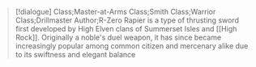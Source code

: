 >[!dialogue] Class;Master-at-Arms Class;Smith Class;Warrior Class;Drillmaster Author;R-Zero
>Rapier is a type of thrusting sword first developed by High Elven clans of Summerset Isles and [[High Rock]]. Originally a noble's duel weapon, it has since became increasingly popular among common citizen and mercenary alike due to its swiftness and elegant balance